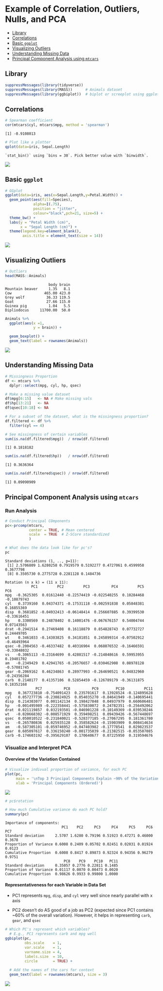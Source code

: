 Example of Correlation, Outliers, Nulls, and PCA
================

-   <a href="#library" id="toc-library">Library</a>
-   <a href="#correlations" id="toc-correlations">Correlations</a>
-   <a href="#basic-ggplot" id="toc-basic-ggplot">Basic
    <code>ggplot</code></a>
-   <a href="#visualizing-outliers"
    id="toc-visualizing-outliers">Visualizing Outliers</a>
-   <a href="#understanding-missing-data"
    id="toc-understanding-missing-data">Understanding Missing Data</a>
-   <a href="#principal-component-analysis-using-mtcars"
    id="toc-principal-component-analysis-using-mtcars">Principal Component
    Analysis using <code>mtcars</code></a>

## Library

``` r
suppressMessages(library(tidyverse)) 
suppressMessages(library(MASS))      # Animals dataset
suppressMessages(library(ggbiplot))  # biplot or screeplot using ggplot
```

## Correlations

``` r
# Spearman coefficient
cor(mtcars$cyl, mtcars$mpg, method = 'spearman')
```

    [1] -0.9108013

``` r
# Plot like a plotter
qplot(data=iris, Sepal.Length)
```

    `stat_bin()` using `bins = 30`. Pick better value with `binwidth`.

![](README_files/figure-gfm/unnamed-chunk-4-1.png)

## Basic `ggplot`

``` r
# GGplot
ggplot(data=iris, aes(x=Sepal.Length,y=Petal.Width)) + 
  geom_point(aes(fill=Species), 
             alpha=I(.75),                               
             position = "jitter",                        
             colour="black",pch=21, size=5) +
  theme_bw() +
  labs(y = "Petal Width (cm)",
       x = "Sepal Length (cm)") +
  theme(legend.key=element_blank(),
        axis.title = element_text(size = 14))
```

![](README_files/figure-gfm/unnamed-chunk-6-1.png)

## Visualizing Outliers

``` r
# Outliers
head(MASS::Animals)
```

                        body brain
    Mountain beaver     1.35   8.1
    Cow               465.00 423.0
    Grey wolf          36.33 119.5
    Goat               27.66 115.0
    Guinea pig          1.04   5.5
    Dipliodocus     11700.00  50.0

``` r
Animals %>%
  ggplot(aes(x =1,
             y = brain)) +

  geom_boxplot() +
  geom_text(label = rownames(Animals))
```

![](README_files/figure-gfm/unnamed-chunk-8-1.png)

## Understanding Missing Data

``` r
# Missingness Proportion
df <- mtcars %>%
  dplyr::select(mpg, cyl, hp, qsec)

# Make a missing value dataset
df$mpg[6:15]   <- NA # Make missing vals
df$hp[13:21]   <- NA 
df$qsec[10:18] <- NA

# For a subset of the dataset, what is the missingness proportion?
df.filtered <- df %>%
  filter(cyl == 4)

# See missingness of certain variables
sum(is.na(df.filtered$mpg))  / nrow(df.filtered)
```

    [1] 0.1818182

``` r
sum(is.na(df.filtered$hp))   / nrow(df.filtered)
```

    [1] 0.3636364

``` r
sum(is.na(df.filtered$qsec)) / nrow(df.filtered)
```

    [1] 0.09090909

## Principal Component Analysis using `mtcars`

### Run Analysis

``` r
# Conduct Principal COmponents
pc<-prcomp(mtcars,
           center = TRUE, # Mean centered  
           scale  = TRUE  # Z-SCore standardized
           )

# What does the data look like for pc's?
pc
```

    Standard deviations (1, .., p=11):
     [1] 2.5706809 1.6280258 0.7919579 0.5192277 0.4727061 0.4599958 0.3677798
     [8] 0.3505730 0.2775728 0.2281128 0.1484736

    Rotation (n x k) = (11 x 11):
                PC1         PC2         PC3          PC4         PC5         PC6
    mpg  -0.3625305  0.01612440 -0.22574419 -0.022540255  0.10284468 -0.10879743
    cyl   0.3739160  0.04374371 -0.17531118 -0.002591838  0.05848381  0.16855369
    disp  0.3681852 -0.04932413 -0.06148414  0.256607885  0.39399530 -0.33616451
    hp    0.3300569  0.24878402  0.14001476 -0.067676157  0.54004744  0.07143563
    drat -0.2941514  0.27469408  0.16118879  0.854828743  0.07732727  0.24449705
    wt    0.3461033 -0.14303825  0.34181851  0.245899314 -0.07502912 -0.46493964
    qsec -0.2004563 -0.46337482  0.40316904  0.068076532 -0.16466591 -0.33048032
    vs   -0.3065113 -0.23164699  0.42881517 -0.214848616  0.59953955  0.19401702
    am   -0.2349429  0.42941765 -0.20576657 -0.030462908  0.08978128 -0.57081745
    gear -0.2069162  0.46234863  0.28977993 -0.264690521  0.04832960 -0.24356284
    carb  0.2140177  0.41357106  0.52854459 -0.126789179 -0.36131875  0.18352168
                  PC7          PC8          PC9        PC10         PC11
    mpg   0.367723810 -0.754091423  0.235701617  0.13928524 -0.124895628
    cyl   0.057277736 -0.230824925  0.054035270 -0.84641949 -0.140695441
    disp  0.214303077  0.001142134  0.198427848  0.04937979  0.660606481
    hp   -0.001495989 -0.222358441 -0.575830072  0.24782351 -0.256492062
    drat  0.021119857  0.032193501 -0.046901228 -0.10149369 -0.039530246
    wt   -0.020668302 -0.008571929  0.359498251  0.09439426 -0.567448697
    qsec  0.050010522 -0.231840021 -0.528377185 -0.27067295  0.181361780
    vs   -0.265780836  0.025935128  0.358582624 -0.15903909  0.008414634
    am   -0.587305101 -0.059746952 -0.047403982 -0.17778541  0.029823537
    gear  0.605097617  0.336150240 -0.001735039 -0.21382515 -0.053507085
    carb -0.174603192 -0.395629107  0.170640677  0.07225950  0.319594676

### Visualize and Interpret PCA

#### Overview of the Variation Contained

``` r
# Visualize indivual proportion of variance, for each PC
plot(pc, 
     main = '\nTop 3 Principal Components Explain ~90% of the Variation\nin the Real Data',
     xlab = 'Principal Components (Ordered)')
```

![](README_files/figure-gfm/unnamed-chunk-14-1.png)

``` r
# pc$rotation

# How much Cumulative variance do each PC hold?
summary(pc) 
```

    Importance of components:
                              PC1    PC2     PC3     PC4     PC5     PC6    PC7
    Standard deviation     2.5707 1.6280 0.79196 0.51923 0.47271 0.46000 0.3678
    Proportion of Variance 0.6008 0.2409 0.05702 0.02451 0.02031 0.01924 0.0123
    Cumulative Proportion  0.6008 0.8417 0.89873 0.92324 0.94356 0.96279 0.9751
                               PC8    PC9    PC10   PC11
    Standard deviation     0.35057 0.2776 0.22811 0.1485
    Proportion of Variance 0.01117 0.0070 0.00473 0.0020
    Cumulative Proportion  0.98626 0.9933 0.99800 1.0000

#### Representativeness for each Variable in Data Set

-   PC1 represents `mpg`, `disp`, and `cyl` very well since nearly
    parallel with x axis

-   PC2 doesn’t do AS good of a job as PC2 (expected since PC1 contains
    \~60% of the overall variation). However, it helps in representing
    `carb`, `gear`, and `qsec`

``` r
# Which PC's represent which variables?
  # E.g., PC1 represents carb and mpg well
ggbiplot(pc,
         obs.scale    = 1, 
         var.scale    = 1, 
         varname.size = 4, 
         labels.size  = 10, 
         circle       = TRUE) +
  
  # Add the names of the cars for context
  geom_text(label = rownames(mtcars), size = 3)
```

![](README_files/figure-gfm/unnamed-chunk-16-1.png)
